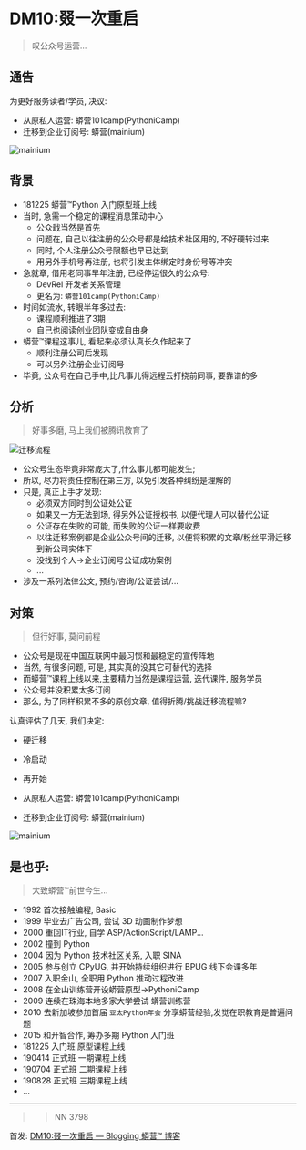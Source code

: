 # DM10:叕一次重启
> 叹公众号运营...

## 通告

为更好服务读者/学员, 决议:

- 从原私人运营: 蟒营101camp(PythoniCamp)
- 迁移到企业订阅号: 蟒营(mainium)

![mainium](https://ipic.zoomquiet.top/2019-10-12-qrcode_mainium.jpg)


## 背景

- 181225 蟒营™Python 入门原型班上线
- 当时, 急需一个稳定的课程消息策动中心
    + 公众戢当然是首先
    + 问题在, 自己以往注册的公众号都是给技术社区用的, 不好硬转过来
    + 同时, 个人注册公众号限额也早已达到
    + 用另外手机号再注册, 也将引发主体绑定时身份号等冲突
- 急就章, 借用老同事早年注册, 已经停运很久的公众号:
    + DevRel 开发者关系管理
    + 更名为: `蟒营101camp(PythoniCamp)`
- 时间如流水, 转眼半年多过去:
    + 课程顺利推进了3期
    + 自己也阅读创业团队变成自由身
- 蟒营™课程这事儿, 看起来必须认真长久作起来了
    + 顺利注册公司后发现
    + 可以另外注册企业订阅号
- 毕竟, 公众号在自己手中,比凡事儿得远程云打挠前同事, 要靠谱的多


## 分析
> 好事多磨, 马上我们被腾讯教育了

![迁移流程](https://file.service.qq.com/user-files/uploads/201811/a42d5857ffb170eb8562092c8df4539c.PNG?imageView2/2/h/360)

- 公众号生态毕竟非常庞大了,什么事儿都可能发生;
- 所以, 尽力将责任控制在第三方, 以免引发各种纠纷是理解的
- 只是, 真正上手才发现:
    + 必须双方同时到公证处公证
    + 如果又一方无法到场, 得另外公证授权书, 以便代理人可以替代公证
    + 公证存在失败的可能, 而失败的公证一样要收费
    + 以往迁移案例都是企业公众号间的迁移, 以便将积累的文章/粉丝平滑迁移到新公司实体下
    + 没找到个人->企业订阅号公证成功案例
    + ...
- 涉及一系列法律公文, 预约/咨询/公证尝试/...

## 对策
> 但行好事, 莫问前程

- 公众号是现在中国互联网中最习惯和最稳定的宣传阵地
- 当然, 有很多问题, 可是, 其实真的没其它可替代的选择
- 而蟒营™课程上线以来,主要精力当然是课程运营, 迭代课件, 服务学员
- 公众号并没积累太多订阅
- 那么, 为了同样积累不多的原创文章, 值得折腾/挑战迁移流程嘛?

认真评估了几天, 我们决定:

- 硬迁移
- 冷启动
- 再开始


- 从原私人运营: 蟒营101camp(PythoniCamp)
- 迁移到企业订阅号: 蟒营(mainium)

![mainium](https://ipic.zoomquiet.top/2019-10-12-qrcode_mainium.jpg)


## 是也乎:
> 大致蟒营™前世今生...

- 1992 首次接触编程, Basic
- 1999 毕业去广告公司, 尝试 3D 动画制作梦想
- 2000 重回IT行业, 自学 ASP/ActionScript/LAMP...
- 2002 撞到 Python
- 2004 因为 Python 技术社区关系, 入职 SINA
- 2005 参与创立 CPyUG, 并开始持续组织进行 BPUG 线下会课多年
- 2007 入职金山, 全职用 Python 推动过程改进
- 2008 在金山训练营开设蟒营原型->PythoniCamp
- 2009 连续在珠海本地多家大学尝试 蟒营训练营
- 2010 去新加坡参加首届 `亚太Python年会` 分享蟒营经验,发觉在职教育是普遍问题
- 2015 和开智合作, 筹办多期 Python 入门班
- 181225 入门班 原型课程上线
- 190414 正式班 一期课程上线
- 190704 正式班 二期课程上线
- 190828 正式班 三期课程上线
- ...



------------

>> NN 3798

首发: [DM10:叕一次重启 — Blogging 蟒营™ 博客](https://blog.101.camp/DM/191012-rerestart/)

